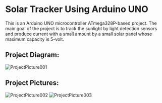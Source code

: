 # Solar Tracker Using Arduino UNO
This is an Arduino UNO microcontroller ATmega328P-based project. The main goal of the project is to track the sunlight by light detection sensors and produce current with a small amount by a small solar panel whose maximum capacity is 5-volt.

## **Project Diagram:**
![ProjectPicture001](https://github.com/mdsowmikaiub/Solar-Tracker-Using-Arduino-UNO/assets/140449879/528cdf43-2a08-4a23-a033-88dad719be2c)

## **Project Pictures:**
![ProjectPicture002](https://github.com/mdsowmikaiub/Solar-Tracker-Using-Arduino-UNO/assets/140449879/d35cbec7-4cf7-41db-8d3a-10344367d9d9)
![ProjectPicture003](https://github.com/mdsowmikaiub/Solar-Tracker-Using-Arduino-UNO/assets/140449879/9bd54925-72c5-4a15-89e4-dac1568484cc)

